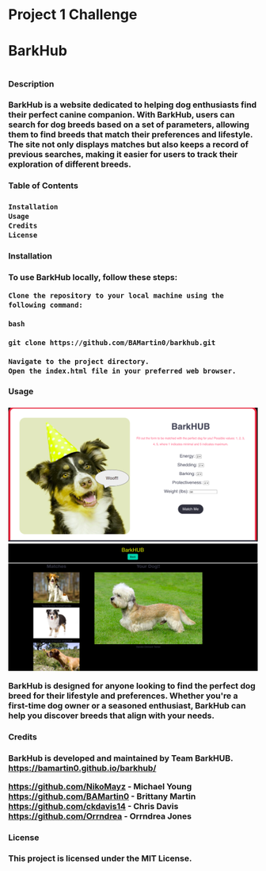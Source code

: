 # Project 1 Challenge

<h1>BarkHub<h1>


<h3>Description<h3>

BarkHub is a website dedicated to helping dog enthusiasts find their perfect canine companion. With BarkHub, users can search for dog breeds based on a set of parameters, allowing them to find breeds that match their preferences and lifestyle. The site not only displays matches but also keeps a record of previous searches, making it easier for users to track their exploration of different breeds.

<h3>Table of Contents<h3>

    Installation
    Usage
    Credits
    License
    
<h3>Installation<h3>

To use BarkHub locally, follow these steps:

    Clone the repository to your local machine using the following command:

    bash

    git clone https://github.com/BAMartin0/barkhub.git

    Navigate to the project directory.
    Open the index.html file in your preferred web browser.


<h3>Usage<h3>

![alt text](./assets/images/Screenshot%202024-04-17%20at%208.07.37%20PM.png)
![alt text](./assets/images/Screenshot%202024-04-17%20at%208.04.36%20PM.png)

BarkHub is designed for anyone looking to find the perfect dog breed for their lifestyle and preferences. Whether you're a first-time dog owner or a seasoned enthusiast, BarkHub can help you discover breeds that align with your needs.

<h3>Credits<h3>

BarkHub is developed and maintained by Team BarkHUB. https://bamartin0.github.io/barkhub/


https://github.com/NikoMayz  -  Michael Young
https://github.com/BAMartin0 - Brittany Martin
https://github.com/ckdavis14 - Chris Davis
https://github.com/Orrndrea  -  Orrndrea Jones



<h3>License<h3>

This project is licensed under the MIT License.